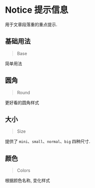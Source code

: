<!-- @api: OtNotice.vue/OtNoticeAPI.md -->

# Notice 提示信息

用于文章段落重的重点提示.

## 基础用法

> Base

简单用法

## 圆角

> Round

更好看的圆角样式

## 大小

> Size

提供了 `mini`、`small`、`normal`、`big` 四种尺寸.

## 颜色

> Colors

根据颜色名称, 变化样式
